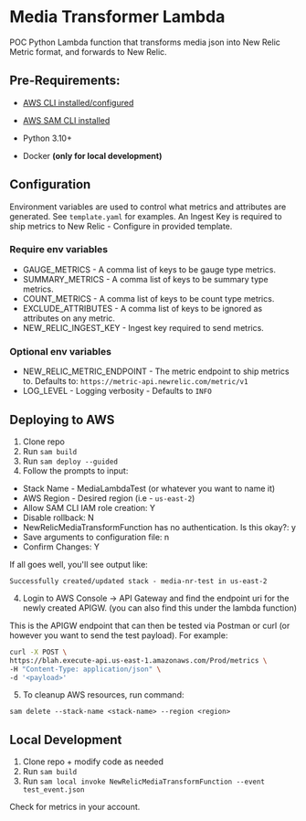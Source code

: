 # Media Transformer Lambda

POC Python Lambda function that transforms media json into New Relic Metric format, and forwards to New Relic.


## Pre-Requirements:
* [AWS CLI installed/configured](https://medium.com/@jeffreyomoakah/installing-aws-cli-using-homebrew-a-simple-guide-486df9da3092)
* [AWS SAM CLI installed](https://formulae.brew.sh/formula/aws-sam-cli)
* Python 3.10+

* Docker **(only for local development)**


## Configuration
Environment variables are used to control what metrics and attributes are generated. See `template.yaml` for examples. An Ingest Key is required to ship metrics to New Relic - Configure in provided template.

### Require env variables
* GAUGE_METRICS - A comma list of keys to be gauge type metrics.
* SUMMARY_METRICS - A comma list of keys to be summary type metrics.
* COUNT_METRICS - A comma list of keys to be count type metrics.
* EXCLUDE_ATTRIBUTES - A comma list of keys to be ignored as attributes on any metric.
* NEW_RELIC_INGEST_KEY - Ingest key required to send metrics.

### Optional env variables
* NEW_RELIC_METRIC_ENDPOINT - The metric endpoint to ship metrics to. Defaults to: `https://metric-api.newrelic.com/metric/v1`
* LOG_LEVEL - Logging verbosity - Defaults to `INFO`

## Deploying to AWS
1. Clone repo
2. Run `sam build`
3. Run `sam deploy --guided`
4. Follow the prompts to input:
* Stack Name - MediaLambdaTest (or whatever you want to name it)
* AWS Region - Desired region (i.e - `us-east-2`)
* Allow SAM CLI IAM role creation: Y
* Disable rollback: N
* NewRelicMediaTransformFunction has no authentication. Is this okay?: y
* Save arguments to configuration file: n
* Confirm Changes: Y

If all goes well, you'll see output like:

```
Successfully created/updated stack - media-nr-test in us-east-2
```

4. Login to AWS Console -> API Gateway and find the endpoint uri for the newly created APIGW. (you can also find this under the lambda function)

This is the APIGW endpoint that can then be tested via Postman or curl (or however you want to send the test payload). For example:

```bash
curl -X POST \ 
https://blah.execute-api.us-east-1.amazonaws.com/Prod/metrics \
-H "Content-Type: application/json" \
-d '<payload>'
```


5. To cleanup AWS resources, run command:

```
sam delete --stack-name <stack-name> --region <region>
```


## Local Development
1. Clone repo + modify code as needed
2. Run `sam build`
3. Run `sam local invoke NewRelicMediaTransformFunction --event test_event.json`

Check for metrics in your account.